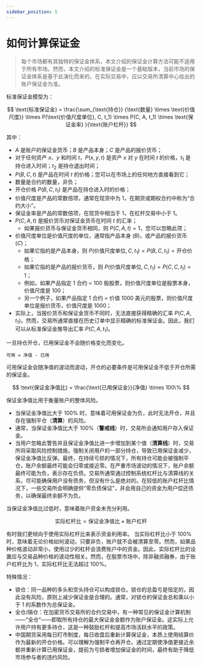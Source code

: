 ```yaml
---
sidebar_position: 5
---
```


# 如何计算保证金

> 每个市场都有其独特的保证金体系，本文介绍的保证金计算方法可能不适用于所有市场。然而，本文介绍的标准保证金是一个基础版本，当前市场的保证金体系是基于此演化而来的。在实际交易中，应以交易所清算中心给出的账户保证金为准。

标准保证金模型为：

$$
\text{标准保证金} = \frac{\sum_{\text{持仓}} {\text{数量} \times \text{价值尺度}} \times P(\text{价值尺度单位}, C, t_1) \times P(C, A, t_1) \times \text{保证金率} }{\text{账户杠杆}}
$$

其中：

- $A$ 是账户的保证金货币；$B$ 是产品本身；$C$ 是产品的报价货币；
- 对于任何资产 $x$、$y$ 和时间 $t$，$P(x, y, t)$ 是资产 $x$ 对 $y$ 在时间 $t$ 的价格，$t_1$ 是持仓进入时间；$t_2$ 是持仓退出时间；
- $P(B, C, t)$ 是产品在时间 $t$ 的价格；您可以在市场上的任何地方直接看到它；
- 数量是合约的数量，非负；
- 开仓价格 $P(B, C, t_1)$ 是产品在持仓进入时的价格；
- 价值尺度是产品的常数倍项，通常在现货中为 1，在期货或期权合约中称为“合约大小”。
- 保证金率是产品的常数倍项，在现货中相当于 1，在杠杆交易中小于 1。
- $P(C, A, t)$ 是报价货币对保证金货币在时间 $t$ 的汇率；
  - 如果报价货币与保证金货币相同，则 $P(C, A, t) = 1$，您可以忽略此项；
- 价值尺度单位是价值尺度的单位，通常指产品本身 ($B$)，或产品的报价货币 ($C$)；
  - 如果它指的是产品本身，则 $P(\text{价值尺度单位}, C, t_1) = P(B, C, t_1) = \text{开仓价格}$；
  - 如果它指的是产品的报价货币，则 $P(\text{价值尺度单位}, C, t_1) = P(C, C, t_1) = 1$；
  - 例如，如果产品指定 1 合约 = 100 股股票，则价值尺度单位是股票本身，价值尺度是 100；
  - 另一个例子，如果产品指定 1 合约 = 价值 1000 美元的股票，则价值尺度单位是报价货币，价值尺度是 1000；
- 实际上，当报价货币和保证金货币不同时，无法直接获得精确的汇率 $P(C, A, t_1)$。然而，交易所通常直接在历史订单中显示精确的标准保证金。因此，我们可以从标准保证金推导出汇率 $P(C, A, t_1)$。

一旦持仓开仓，已用保证金不会随价格变化而变化。

`可用 = 净值 - 已用`

可用保证金会随净值的波动而波动，开仓的必要条件是可用保证金不低于开仓所需的保证金。

$$
\text{保证金净值比} =  \frac{\text{已用保证金}}{净值} \times 100\%
$$

保证金净值比用于衡量账户的整体风险。

- 当保证金净值比大于 100% 时，意味着可用保证金为负，此时无法开仓，并且存在强制平仓（**清算**）的风险。
- 通常，当保证金净值比大于 100%（**警戒线**）时，交易所会通知用户存入保证金。
- 当用户忽略此警告并且保证金净值比进一步增加到某个值（**清算线**）时，交易所将采取风险控制措施，强制关闭用户的一部分持仓，导致已用保证金减少，保证金净值比反弹。最终，在持续亏损的情况下，所有持仓可能会被强制平仓，账户余额最终可能会归零或接近零。在严重市场波动的情况下，账户余额最终可能为负，表示存在负债。交易所通常通过控制系统杠杆比与清算线的关系，尽可能确保用户没有债务，但没有什么是绝对的。在较低的账户杠杆比情况下，一些交易所会明确提供“零负债保证”，并会用自己的资金为用户偿还债务，以确保最终余额不为负。

当保证金净值比过低时，意味着账户资金未充分利用。

$$
\text{实际杠杆比} = \text{保证金净值比} \times \text{账户杠杆}
$$

有时我们更倾向于使用实际杠杆比来表示资金利用率。
当实际杠杆比小于 100% 时，意味着无论价格如何波动，只要非负，账户就不会被清算至零。然而，如果品种价格波动非常小，使用过少的杠杆会浪费账户中的资金。因此，实际杠杆比的设置应与交易品种价格的波动性相关。然而，在股票市场中，除非融资融券，由于账户杠杆比为 1，实际杠杆比无法超过 100%。

特殊情况：

- 锁仓：同一品种的多头和空头持仓可以构成锁仓。锁仓的总盈亏是恒定的，因此没有风险，原则上减少保证金是合理的。通常，对锁仓的保证金总和乘以小于 1 的系数作为总保证金。
- 全仓/隔仓：在加密货币交易所的合约交易中，有一种常见的保证金计算机制——“全仓”——即取所有持仓的最大保证金金额作为账户保证金。这实际上允许用户持有更多持仓，这是一种鼓励杠杆和提高市场活跃水平的政策。
- 中国期货采用每日盯市制度，每日收盘后重新计算保证金，本质上使用结算价作为最新的开仓价格。可以理解为强制平仓再开仓。通过定期使净值更接近余额并重新计算已用保证金，提前为亏损者增加保证金的时间，最终有助于降低市场参与者的违约风险。
